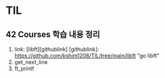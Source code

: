 # TIL
## 42 Courses 학습 내용 정리
1. link: [libft][githublink]
[githublink]: https://github.com/kshim1208/TIL/tree/main/libft "go libft"
2. get_next_line  
3. ft_printf  
